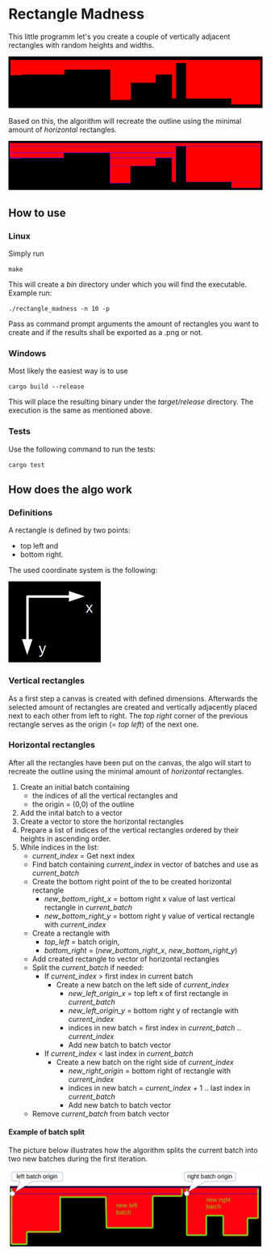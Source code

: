# Rectangle Madness

This little programm let's you create a couple of vertically adjacent rectangles with random heights and widths.

![vertical rectangles](docs/vertical_rectangles.png)

Based on this, the algorithm will recreate the outline using the minimal amount of *horizontal* rectangles. 

![horizontal rectangles](docs/horizontal_rectangles.png)

## How to use
### Linux
Simply run 
```
make
```
This will create a *bin* directory under which you will find the executable.
Example run:
```
./rectangle_madness -n 10 -p
```
Pass as command prompt arguments the amount of rectangles you want to create and if the results shall be exported as a .png or not.
### Windows
Most likely the easiest way is to use
```
cargo build --release
```
This will place the resulting binary under the *target/release* directory. The execution is the same as mentioned above.
### Tests
Use the following command to run the tests:
```
cargo test
```
## How does the algo work
### Definitions
A rectangle is defined by two points:
- top left and
- bottom right.

The used coordinate system is the following:

![coordinate system](docs/coordinate_system.png)

### Vertical rectangles
As a first step a canvas is created with defined dimensions.
Afterwards the selected amount of rectangles are created and vertically adjacently placed next to each other from left to right.
The *top right* corner of the previous rectangle serves as the origin (= *top left*) of the next one.

### Horizontal rectangles
After all the rectangles have been put on the canvas, the algo will start to recreate the outline using the minimal amount of *horizontal* rectangles.

1. Create an initial batch containing
    * the indices of all the vertical rectangles and
    * the origin = (0,0) of the outline  
2. Add the inital batch to a vector
3. Create a vector to store the horizontal rectangles 
4. Prepare a list of indices of the vertical rectangles ordered by their heights in ascending order.
5. While indices in the list:
    * *current_index* = Get next index
    * Find batch containing *current_index* in vector of batches and use as *current_batch*
    * Create the bottom right point of the to be created horizontal rectangle
        * *new_bottom_right_x* = bottom right x value of last vertical rectangle in *current_batch*
        * *new_bottom_right_y* = bottom right y value of vertical rectangle with *current_index*
    * Create a rectangle with
        * *top_left* = batch origin,
        * *bottom_right* = (*new_bottom_right_x*, *new_bottom_right_y*)
    * Add created rectangle to vector of horizontal rectangles
    * Split the *current_batch* if needed:
        * If *current_index* > first index in current batch
            * Create a new batch on the left side of *current_index*
                * *new_left_origin_x* = top left x of first rectangle in *current_batch*
                * *new_left_origin_y* = bottom right y of rectangle with *current_index*
                * indices in new batch = first index in *current_batch* .. *current_index* 
                * Add new batch to batch vector
        * If *current_index* < last index in *current_batch*
            * Create a new batch on the right side of *current_index*
                * *new_right_origin* = bottom right of rectangle with *current_index*
                * indices in new batch = *current_index* + 1 .. last index in *current_batch* 
                * Add new batch to batch vector
    * Remove *current_batch* from batch vector 

#### Example of batch split
The picture below illustrates how the algorithm splits the current batch into two new batches during the first iteration.

![batch split example](docs/batch_split_example.png)
